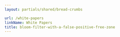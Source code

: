 ```yaml
---
layout: partials/shared/bread-crumbs

url: /white-papers
linkName: White Papers
title: bloom-filter-with-a-false-positive-free-zone
---
```

